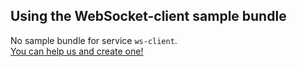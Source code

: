 <!-- Marker for build.py that there's no sample bundle. Remove this if you created one -->

## Using the WebSocket-client sample bundle

No sample bundle for service `ws-client`.  
[You can help us and create one!](https://github.com/codeoverflow-org/nodecg-io/blob/master/docs/docs/contribute.md)
